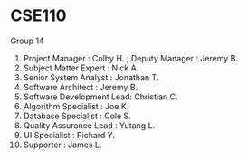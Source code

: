 CSE110
======
Group 14   
<ol>
<li>Project Manager          : Colby H. 
    ;  Deputy Manager        : Jeremy B.  </li>  
<li>Subject Matter Expert    : Nick A. 
<li>Senior System Analyst    : Jonathan T.
<li>Software Architect       : Jeremy B.
<li>Software Development Lead: Christian C.
<li>Algorithm Specialist     : Joe K.
<li>Database Specialist      : Cole S.
<li>Quality Assurance Lead   : Yutang L.
<li>UI Specialist            : Richard Y.
<li>Supporter               : James L.
</ol>
